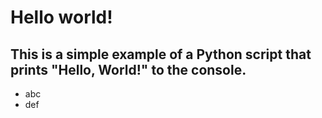 # Hello world!
## This is a simple example of a Python script that prints "Hello, World!" to the console.

- abc
- def